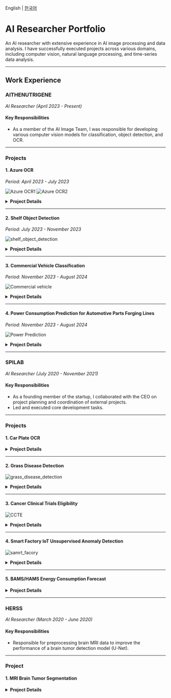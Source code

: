 English | [한국어](./README_kr.md)

# AI Researcher Portfolio

An AI researcher with extensive experience in AI image processing and data analysis. I have successfully executed projects across various domains, including computer vision, natural language processing, and time-series data analysis.

---

## Work Experience

### **AITHENUTRIGENE**
*AI Researcher (April 2023 - Present)*

#### Key Responsibilities
- As a member of the AI Image Team, I was responsible for developing various computer vision models for classification, object detection, and OCR.

---

### Projects

#### 1. Azure OCR
*Period: April 2023 - July 2023*

![Azure OCR1](./image/azure_ocr/IMG_8657.JPG)
![Azure OCR2](./image/azure_ocr/IMG_8657_0.JPG)

<details>
<summary><b>Project Details</b></summary>
<div markdown="1">

- **Objective:** To accurately extract information from in-store product price tags by capturing photos.
- **Key Achievements:**
  - Collected image data of price tags within stores.
  - Detected the location of price tags in images using **Azure Computer Vision (Object Detection)**.
  - Extracted text from within the price tags using **Azure OCR**.

</div>
</details>

---

#### 2. Shelf Object Detection
*Period: July 2023 - November 2023*

![shelf_object_detection](./image/shelf_object_detection/output.png)

<details>
<summary><b>Project Details</b></summary>
<div markdown="1">

- **Objective:** To detect and classify products on snack shelves in stores.
- **Key Achievements:**
  - Collected image data of snack shelves in stores.
  - Detected snack objects on the shelves using the **DINO model (detrex library)**.
  - Classified the detected objects to identify product names using the **ViT model (timm library)**.

</div>
</details>

---

#### 3. Commercial Vehicle Classification
*Period: November 2023 - August 2024*

![Commercial vehicle](./image/Commercial_vehicle_classification/Commercial_vehicle_classification.png)

<details>
<summary><b>Project Details</b></summary>
<div markdown="1">

- **Objective:** To verify the consistency between photos of commercial vehicles and their entered information using AI.
- **Key Achievements:**
  - Collected 4 vehicle images (front, back, left, right) and 3 pieces of vehicle information (type, license plate, VIN) via an app.
  - Performed vehicle classification by comprehensively analyzing the four images using the **Swin-Transformer V2** model.
  - Applied a semi-supervised learning-based anomaly detection model.
  - Recognized text from license plates and Vehicle Identification Numbers (VIN) using **PaddleOCR**.

</div>
</details>

---

#### 4. Power Consumption Prediction for Automotive Parts Forging Lines
*Period: November 2023 - August 2024*

![Power Prediction](./image/power_prediction/001.png)

<details>
<summary><b>Project Details</b></summary>
<div markdown="1">

- **Objective:** To develop a solution for predicting and reducing power consumption to improve energy efficiency in automotive parts forging lines.
- **Key Achievements:**
  - Collected and analyzed time-series data (power, temperature, etc.) from the forging lines.
  - Predicted future power consumption using **Time-Series Forecasting models**.
  - Identified energy-inefficient sections and proposed reduction measures based on the prediction model.

</div>
</details>

---

### **SPILAB**
*AI Researcher (July 2020 - November 2021)*

#### Key Responsibilities
- As a founding member of the startup, I collaborated with the CEO on project planning and coordination of external projects.
- Led and executed core development tasks.

---

### Projects

#### 1. Car Plate OCR
<details>
<summary><b>Project Details</b></summary>
<div markdown="1">

- **Objective:** To automatically recognize the type and license plate of vehicles entering electric vehicle charging stations.
- **Key Achievements:**
  - Collected image data using a **Raspberry Pi 4**.
  - Generated synthetic electric vehicle license plate data using Image Augmentation techniques.
  - Developed a vehicle license plate detection model based on **YOLO v4 and v5**.
  - Developed an OCR model based on **Bidirectional LSTM**.
- **Link:** [https://github.com/forallx94/Electronic-Car-Generate](https://github.com/forallx94/Electronic-Car-Generate)

</div>
</details>

---

#### 2. Grass Disease Detection
![grass_disease_detection](./image/grass_disease_detection/place_mountain1_date_May6_Time_1720_speed_3_Height_5M_6.jpg)

<details>
<summary><b>Project Details</b></summary>
<div markdown="1">

- **Objective:** To detect the condition of grass and the presence of diseases by analyzing drone-captured images of a golf course.
- **Key Achievements:**
  - Extracted image frames from drone-recorded videos.
  - Detected grass diseases using the **EfficientNet B5** model.
  - Managed and stored the analysis results in **MongoDB**.

</div>
</details>

---

#### 3. Cancer Clinical Trials Eligibility
![CCTE](./image/CCTE/001.png)

<details>
<summary><b>Project Details</b></summary>
<div markdown="1">

- **Objective:** To provide information on suitable clinical trials for new patients by leveraging cancer clinical trial data.
- **Key Achievements:**
  - Preprocessed and structured clinical trial data.
  - Performed text embedding using **TF-IDF, Word2Vec, and BERT**.
  - Conducted network analysis and clustering using **HDBSCAN and Hierarchical Clustering**.
  - Developed a core keyword extraction algorithm.

</div>
</details>

---

#### 4. Smart Factory IoT Unsupervised Anomaly Detection
![samrt_facory](./image/smart_factory/001.png)

<details>
<summary><b>Project Details</b></summary>
<div markdown="1">

- **Objective:** To develop an unsupervised learning model that predicts anomalies in advance using IoT data from factory equipment.
- **Key Achievements:**
  - Retrieved data from factory compressors and rectifiers from **MySQL**.
  - Performed time-series data preprocessing and feature engineering.
  - Developed an unsupervised anomaly detection model using **Machine Learning, Prophet, and Autoencoder**.
- **Link:** [https://github.com/forallx94/Sequential_Anomaly_detecion](https://github.com/forallx94/Sequential_Anomaly_detecion)

</div>
</details>

---

#### 5. BAMS/HAMS Energy Consumption Forecast
<details>
<summary><b>Project Details</b></summary>
<div markdown="1">

- **Objective:** To predict energy consumption in homes and buildings, including temperature, humidity, electricity usage, and hot water usage.
- **Key Achievements:**
  - Preprocessed energy consumption data for houses and buildings.
  - Developed an energy consumption forecasting model using **Prophet and Residual LSTM**.
  - Uploaded the prediction results to **MongoDB**.

</div>
</details>

---

### **HERSS**
*AI Researcher (March 2020 - June 2020)*

#### Key Responsibilities
- Responsible for preprocessing brain MRI data to improve the performance of a brain tumor detection model (U-Net).

---

### Project

#### 1. MRI Brain Tumor Segmentation
<details>
<summary><b>Project Details</b></summary>
<div markdown="1">

- **Key Achievements:**
  - Applied and comparatively analyzed six preprocessing techniques, including Z-score normalization and White Stripe, on brain MRI data.
- **Insight:**
  - Despite various preprocessing methods, performance improvement was minimal. A comparative analysis with the original data was conducted.
  - The analysis revealed that the delivered data was not the original and had already undergone some preprocessing.
  - This experience highlighted the importance of data originality and the preprocessing pipeline, contributing to the improvement of the company's data handling processes.

</div>
</details>
